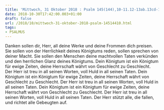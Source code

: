 ```yaml
---
title: 'Mittwoch, 31 Oktober 2018 : Psalm 145(144),10-11.12-13ab.13cd-14.'
date: 2018-10-30T17:42:00.003+01:00
draft: false
url: /2018/10/mittwoch-31-oktober-2018-psalm-14514410.html
tags: 
- PSALMUS
---
```


Danken sollen dir, Herr, all deine Werke und deine Frommen dich preisen. Sie sollen von der Herrlichkeit deines Königtums reden, sollen sprechen von deiner Macht. Sie sollen den Menschen deine machtvollen Taten verkünden und den herrlichen Glanz deines Königtums. Dein Königtum ist ein Königtum für ewige Zeiten, deine Herrschaft währt von Geschlecht zu Geschlecht. Der Herr ist treu in all seinen Worten, voll Huld in all seinen Taten. Dein Königtum ist ein Königtum für ewige Zeiten, deine Herrschaft währt von Geschlecht zu Geschlecht. Der Herr ist treu in all seinen Worten, voll Huld in all seinen Taten. Dein Königtum ist ein Königtum für ewige Zeiten, deine Herrschaft währt von Geschlecht zu Geschlecht. Der Herr ist treu in all seinen Worten, voll Huld in all seinen Taten. Der Herr stützt alle, die fallen, und richtet alle Gebeugten auf.